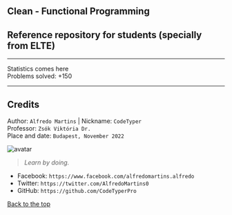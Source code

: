 Clean - Functional Programming
----
## Reference repository for students (specially from ELTE)
---
Statistics comes here<br>
Problems solved: +150<br>

----

## Credits
Author: `Alfredo Martins` | Nickname: `CodeTyper` <br>
Professor: `Zsók Viktória Dr.` <br>
Place and date: `Budapest, November 2022` <br>

![avatar](https://images.weserv.nl/?url=https://user-images.githubusercontent.com/34483729/163725648-9eed2057-4502-4af5-bcff-643925695e31.jpg?v=4&h=100&w=100&fit=cover&mask=circle&maxage=7d
)

> _Learn by doing._

- Facebook: `https://www.facebook.com/alfredomartins.alfredo`
- Twitter: `https://twitter.com/AlfredoMartins0`
- GitHub: `https://github.com/CodeTyperPro`

[Back to the top](#table-content)
